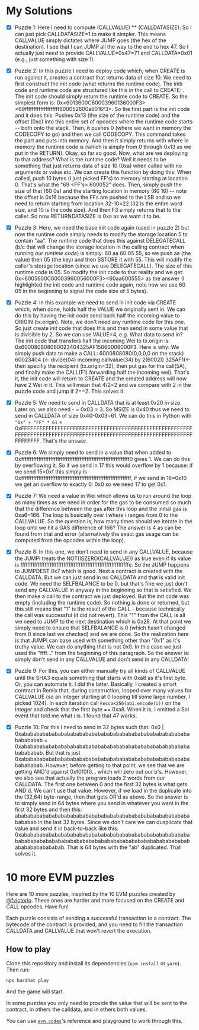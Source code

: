 # My Solutions

- [x] Puzzle 1: Here I need to compute (CALLVALUE) ** (CALLDATASIZE). So I can just pick CALLDATASIZE=1 to make it simpler. This means CALLVALUE simply dictates where JUMP goes (the hex of the destination). I see that I can JUMP all the way to the end to hex 47. So I actually just need to provide CALLVALUE=0x47=71 and CALLDATA=0x01 (e.g., just something with size 1).

- [x] Puzzle 2: In this puzzle I need to deploy code which, when CREATE is run against it, creates a contract that returns data of size 10. We need to first construct the init code (what returns the runtime code). The initi code and runtime code are structured like this in the call to CREATE: <init code><runtime code>. The init code should simply return the runtime code to CREATE. So the simplest form is: 0x<6013600C60003960136000F3><69ffffffffffffffffffff600052600a6016f3>. So the first part is the init code and it does this: Pushes 0x13 (the size of the runtime code) and the offset (0xc) into this entire set of opcodes where the runtime code starts -- both onto the stack. Then, it pushes 0 (where we want in memory the CODECOPY to go) and then we call CODECOPY. This command takes the <runtime code> part and puts into memory. And then it simply returns with where in memory the runtime code is (which is simply from 0 through 0x13 as we put in the RETURN). Okay, so far so good. Now, what are we deploying to that address? What is the runtime code? Well it needs to be something that just returns data of size 10 (0xa) when called with no arguments or value etc. We can create this function by doing this: When called, push 10 bytes (I just picked FF's) to memory starting at location 0. That's what the "69 <FF's> 600052" does. Then, simply push the size of that (60 0a) and the starting location in memory (60 16) -- note the offset is 0x16 because the FFs are pushed to the LSB and so we need to return starting from location 32-10=22 (32 is the entire word size, and 10 is the code size). And then F3 simply returns that to the caller. So now RETURNDATASIZE is 0xa as we want it to be.

- [x] Puzzle 3: Here, we need the base init code again (used in puzzle 2) but now the runtime code simply needs to modify the storage location 5 to contain "aa". The runtime code that does this against DELEGATECALL (b/c that will change the storage location in the calling contract when running *our runtime code*) is simply: 60 aa 60 05 55, so we push aa (the value) then 05 (the key) and then SSTORE it with 55. This will modify the caller's storage location (since we use DELEGATECALL). The size of this runtime code is 05. So modify the init code to that reality and we get: 0x<6005600C60003960056000F3><60aa600555> as the answer (I highlighted the init code and runtime code again, note how we use 60 05 in the beginning to signal the code size of 5 bytes).

- [x] Puzzle 4: In this example we need to send in init code via CREATE which, when done, holds half the VALUE we originally sent in. We can do this by having the init code send back half the incoming value to ORIGIN (tx.origin). Note, we don't need any runtime code for this one. So just create init code that does this and then send in some value that is divisible by 2. So we can use VALUE=4, e.g. What data to send in? The init code that transfers half the incoming Wei to tx.origin is: 0x600080808060023404325AF15060006000F3. Here is why: We simply push data to make a CALL: 6000808080(0,0,0,0 on the stack) 60023404 (<- divide(04) incoming callvalue(34) by 2(6002)) 325AF1(<-then specifiy the recipient (tx.origin=32), then put gas for the call(5A), and finally make the CALL(F1) forwarding half the incoming wei). That's it, the init code will return to CREATE and the created address will now have 2 Wei in it. This will mean that 4/2=2 and we compare with 2 in the puzzle code and jump if 2==2. This solves it.

- [x] Puzzle 5: We need to send in CALLDATA that is at least 0x20 in size. Later on, we also need <CALLDATASIZE> - <MSIZE> = 0x03 = 3. So MSIZE is 0x40 thus we need to send in CALLDATA of size 0x40-0x03=61. We can do this in Python with `"0x" + "FF" * 61` = 0xFFFFFFFFFFFFFFFFFFFFFFFFFFFFFFFFFFFFFFFFFFFFFFFFFFFFFFFFFFFFFFFFFFFFFFFFFFFFFFFFFFFFFFFFFFFFFFFFFFFFFFFFFFFFFFFFFFFFFFFFFF. That's the answer.

- [x] Puzzle 6: We simply need to send in a value that when added to 0xfffffffffffffffffffffffffffffffffffffffffffffffffffffffffffffff0 gives 1. We can do this by overflowing it. So if we send in 17 this would overflow by 1 because: if we send 15=0xf this simply is 0xffffffffffffffffffffffffffffffffffffffffffffffffffffffffffffffff, if we send in 16=0x10 we get an overflow to exactly 0: 0x0 so we need 17 to get 0x1.

- [x] Puzzle 7: We need a value in Wei which allows us to run around the loop as many times as we need in order for the gas to be consumed so much that the difference between the gas after this loop and the initial gas is 0xa6=166. The loop is basically over i where i ranges from 0 to the CALLVALUE. So the question is, how many times should we iterate in the loop until we hit a GAS difference of 166? The answer is 4 as can be found from trial and error (alternatively the exact gas usage can be computed from the opcodes within the loop).

- [x] Puzzle 8: In this one, we don't need to send in any CALLVALUE, because the JUMPI treats the NOT(ISZERO(CALLVALUE)) as true even if its value is fffffffffffffffffffffffffffffffffffffffffffffffffffffffffffffffe. So the JUMP happens to JUMPDEST 0x7 which is good. Next a contract is created with the CALLDATA. But we can just send in no CALLDATA and that is valid init code. We need the SELFBALANCE to be 0, but that's fine we just don't send any CALLVALUE in anyway in the beginning so that is satisfied. We then make a call to the contract we just deployed. But the init code was empty (including the runtime code). So nothing is done or returned, but this still means that "1" is the result of the CALL - because technically the call was successful (it did not revert). This "1" from the CALL is all we need to JUMP to the next destination which is 0x28. At that point we simply need to ensure that SELFBALANCE is 0 (which hasn't changed from 0 since last we checked) and we are done. So the realization here is that JUMPI can base used with something other than "0x1" as it's truthy value. We can do anything that is not 0x0. In this case we just used the "ffff..." from the beginning of this paragraph. So the answer is: simply don't send in any CALLVALUE and don't send in any CALLDATA!

- [x] Puzzle 9: For this, you can either manually try all kinds of CALLVALUE until the SHA3 equals something that starts with 0xa8 as it's first byte. Or, you can automate it. I did the latter. Basically, I created a smart contract in Remix that, during construction, looped over many values for CALLVALUE (so an integer starting at 0 looping till some large number, I picked 1024). In each iteration call `keccak256(abi.encode(i))` on the integer and check that the first byte == 0xa8. When it is, I emitted a Sol event that told me what i is. I found that 47 works.

- [x] Puzzle 10: For this I need to send in 32 bytes such that: 0x0 | 0xabababababababababababababababababababababababababababababababab = 0xabababababababababababababababababababababababababababababababab. But that is just 0xabababababababababababababababababababababababababababababababab. However, before getting to that point, we see that we are getting AND'd against 0xf0f0f0... which will zero out our b's. However, we also see that actually the program loads 2 words from our CALLDATA. The first one between 0 and the first 32 bytes is what gets AND'd. We can't use that value. However, if we load in the duplicate into the [32,64) byte-range, then that gets OR'd as above. So the answer is to simply send in 64 bytes where you send in whatever you want in the first 32 bytes and then this: abababababababababababababababababababababababababababababababab in the last 32 bytes. Since we don't care we can dusplicate that value and send it in back-to-back like this: 0xabababababababababababababababababababababababababababababababababababababababababababababababababababababababababababababababab. That is 64 bytes with the "ab" duplicated. That solves it.

# 10 more EVM puzzles

Here are 10 more puzzles, inspired by the 10 EVM puzzles created by [@fvictorio](https://github.com/fvictorio/evm-puzzles). These ones are harder and more focused on the CREATE and CALL opcodes. Have fun!

Each puzzle consists of sending a successful transaction to a contract. The bytecode of the contract is provided, and you need to fill the transaction CALLDATA and CALLVALUE that won't revert the execution.

## How to play

Clone this repository and install its dependencies (`npm install` or `yarn`). Then run:

```
npx hardhat play
```

And the game will start.

In some puzzles you only need to provide the value that will be sent to the contract, in others the calldata, and in others both values.

You can use [`evm.codes`](https://www.evm.codes/)'s reference and playground to work through this.
